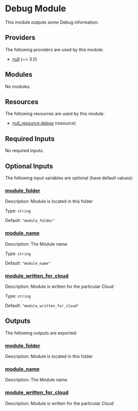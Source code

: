 # Debug Module

This module outputs some Debug information.

## Providers

The following providers are used by this module:

- <a name="provider_null"></a> [null](#provider_null) (~> 3.0)

## Modules

No modules.

## Resources

The following resources are used by this module:

- [null_resource.debug](https://registry.terraform.io/providers/hashicorp/null/latest/docs/resources/resource) (resource)

## Required Inputs

No required inputs.

## Optional Inputs

The following input variables are optional (have default values):

### <a name="input_module_folder"></a> [module_folder](#input_module_folder)

Description: Module is located in this folder

Type: `string`

Default: `"module_folder"`

### <a name="input_module_name"></a> [module_name](#input_module_name)

Description: The Module name

Type: `string`

Default: `"module_name"`

### <a name="input_module_written_for_cloud"></a> [module_written_for_cloud](#input_module_written_for_cloud)

Description: Module is written for the particular Cloud

Type: `string`

Default: `"module_written_for_cloud"`

## Outputs

The following outputs are exported:

### <a name="output_module_folder"></a> [module_folder](#output_module_folder)

Description: Module is located in this folder

### <a name="output_module_name"></a> [module_name](#output_module_name)

Description: The Module name

### <a name="output_module_written_for_cloud"></a> [module_written_for_cloud](#output_module_written_for_cloud)

Description: Module is written for the particular Cloud
